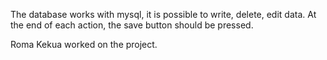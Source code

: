 The database works with mysql, it is possible to write, delete, edit data. At the end of each action, the save button should be pressed.

Roma Kekua worked on the project.
